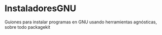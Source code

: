 # InstaladoresGNU
Guiones para instalar programas en GNU usando herramientas agnósticas, sobre todo packagekit
